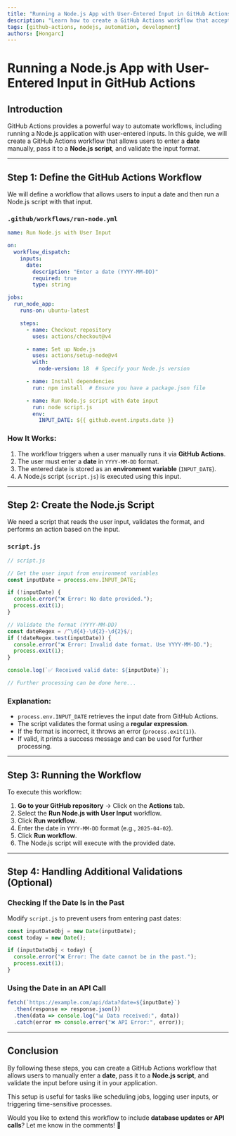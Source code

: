 ```yaml
---
title: "Running a Node.js App with User-Entered Input in GitHub Actions"
description: "Learn how to create a GitHub Actions workflow that accepts user input, passes it to a Node.js script, and validates the input format."
tags: [github-actions, nodejs, automation, development]
authors: [Hongarc]
---
```


# Running a Node.js App with User-Entered Input in GitHub Actions

## Introduction

GitHub Actions provides a powerful way to automate workflows, including running a Node.js application with user-entered inputs. In this guide, we will create a GitHub Actions workflow that allows users to enter a **date** manually, pass it to a **Node.js script**, and validate the input format.

---

## Step 1: Define the GitHub Actions Workflow

We will define a workflow that allows users to input a date and then run a Node.js script with that input.

### **`.github/workflows/run-node.yml`**
```yaml
name: Run Node.js with User Input

on:
  workflow_dispatch:
    inputs:
      date:
        description: "Enter a date (YYYY-MM-DD)"
        required: true
        type: string

jobs:
  run_node_app:
    runs-on: ubuntu-latest

    steps:
      - name: Checkout repository
        uses: actions/checkout@v4

      - name: Set up Node.js
        uses: actions/setup-node@v4
        with:
          node-version: 18  # Specify your Node.js version

      - name: Install dependencies
        run: npm install  # Ensure you have a package.json file

      - name: Run Node.js script with date input
        run: node script.js
        env:
          INPUT_DATE: ${{ github.event.inputs.date }}
```

### **How It Works:**
1. The workflow triggers when a user manually runs it via **GitHub Actions**.
2. The user must enter a **date** in `YYYY-MM-DD` format.
3. The entered date is stored as an **environment variable** (`INPUT_DATE`).
4. A Node.js script (`script.js`) is executed using this input.

---

## Step 2: Create the Node.js Script

We need a script that reads the user input, validates the format, and performs an action based on the input.

### **`script.js`**
```javascript
// script.js

// Get the user input from environment variables
const inputDate = process.env.INPUT_DATE;

if (!inputDate) {
  console.error("❌ Error: No date provided.");
  process.exit(1);
}

// Validate the format (YYYY-MM-DD)
const dateRegex = /^\d{4}-\d{2}-\d{2}$/;
if (!dateRegex.test(inputDate)) {
  console.error("❌ Error: Invalid date format. Use YYYY-MM-DD.");
  process.exit(1);
}

console.log(`✅ Received valid date: ${inputDate}`);

// Further processing can be done here...
```

### **Explanation:**
- `process.env.INPUT_DATE` retrieves the input date from GitHub Actions.
- The script validates the format using a **regular expression**.
- If the format is incorrect, it throws an error (`process.exit(1)`).
- If valid, it prints a success message and can be used for further processing.

---

## Step 3: Running the Workflow

To execute this workflow:
1. **Go to your GitHub repository** → Click on the **Actions** tab.
2. Select the **Run Node.js with User Input** workflow.
3. Click **Run workflow**.
4. Enter the date in `YYYY-MM-DD` format (e.g., `2025-04-02`).
5. Click **Run workflow**.
6. The Node.js script will execute with the provided date.

---

## Step 4: Handling Additional Validations (Optional)

### **Checking If the Date Is in the Past**
Modify `script.js` to prevent users from entering past dates:

```javascript
const inputDateObj = new Date(inputDate);
const today = new Date();

if (inputDateObj < today) {
  console.error("❌ Error: The date cannot be in the past.");
  process.exit(1);
}
```

### **Using the Date in an API Call**
```javascript
fetch(`https://example.com/api/data?date=${inputDate}`)
  .then(response => response.json())
  .then(data => console.log("📊 Data received:", data))
  .catch(error => console.error("❌ API Error:", error));
```

---

## Conclusion

By following these steps, you can create a GitHub Actions workflow that allows users to manually enter a **date**, pass it to a **Node.js script**, and validate the input before using it in your application.

This setup is useful for tasks like scheduling jobs, logging user inputs, or triggering time-sensitive processes.

Would you like to extend this workflow to include **database updates or API calls**? Let me know in the comments! 🚀
